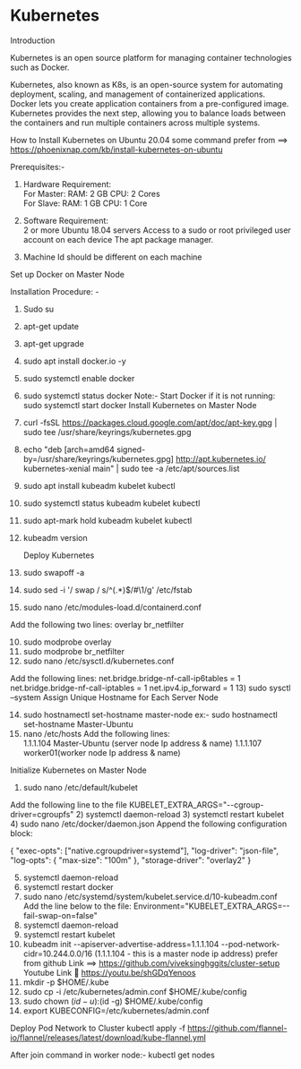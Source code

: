 # Kubernetes

Introduction

Kubernetes is an open source platform for managing container technologies such as Docker.

Kubernetes, also known as K8s, is an open-source system for automating deployment, scaling, and management of containerized applications.
Docker lets you create application containers from a pre-configured image. Kubernetes provides the next step, allowing you to balance loads between the containers and run multiple containers across multiple systems.

How to Install Kubernetes on Ubuntu 20.04
some command prefer from ==> https://phoenixnap.com/kb/install-kubernetes-on-ubuntu


Prerequisites:-

1)	Hardware Requirement:    
                For Master: 
               RAM: 2 GB 
               CPU: 2 Cores  
               For Slave: 
               RAM: 1 GB 
              CPU: 1 Core 
2)	Software Requirement:   
              2 or more Ubuntu 18.04 servers Access to a sudo or root privileged user account on       each device 
            The apt package manager. 
 
3)	 Machine Id should be different on each machine

 Set up Docker  on  Master Node

Installation Procedure: -
1)	Sudo su
2)	apt-get update
3)	apt-get upgrade
4)	sudo apt install docker.io -y
5)	sudo systemctl enable docker
6)	sudo systemctl status docker
 Note:- Start Docker if it is not running:     sudo systemctl start docker
       Install Kubernetes on Master Node

1)	curl -fsSL https://packages.cloud.google.com/apt/doc/apt-key.gpg | sudo tee /usr/share/keyrings/kubernetes.gpg

2)	echo "deb [arch=amd64 signed-by=/usr/share/keyrings/kubernetes.gpg] http://apt.kubernetes.io/ kubernetes-xenial main" | sudo tee -a /etc/apt/sources.list

3)	sudo apt install kubeadm kubelet kubectl

4)	sudo systemctl status kubeadm kubelet kubectl

5)	sudo apt-mark hold kubeadm kubelet kubectl

6)	kubeadm version

      Deploy Kubernetes

7)	sudo swapoff -a

8)	sudo sed -i '/ swap / s/^\(.*\)$/#\1/g' /etc/fstab

9)	sudo nano /etc/modules-load.d/containerd.conf

 Add the following two lines:
overlay
br_netfilter

10)	sudo modprobe overlay 
11)	 sudo modprobe br_netfilter
12)	sudo nano /etc/sysctl.d/kubernetes.conf

   Add the following lines:
      net.bridge.bridge-nf-call-ip6tables = 1
     net.bridge.bridge-nf-call-iptables = 1
     net.ipv4.ip_forward = 1
13)	sudo sysctl –system
         Assign Unique Hostname for Each Server Node

14)	sudo hostnamectl set-hostname master-node
ex:-   sudo hostnamectl set-hostname Master-Ubuntu
15)	nano /etc/hosts
   Add the following lines:   
 1.1.1.104       Master-Ubuntu (server node Ip address & name)
1.1.1.107       worker01(worker node Ip address & name)
         

Initialize Kubernetes on Master Node
1)	sudo nano /etc/default/kubelet

Add the following line to the file
KUBELET_EXTRA_ARGS="--cgroup-driver=cgroupfs"
2)	systemctl daemon-reload
3)	systemctl restart kubelet
4)	sudo nano /etc/docker/daemon.json
Append the following configuration block:

{
      "exec-opts": ["native.cgroupdriver=systemd"],
      "log-driver": "json-file",
      "log-opts": {
      "max-size": "100m"
   },
       "storage-driver": "overlay2"
       }



5)	systemctl daemon-reload
6)	systemctl restart docker
7)	sudo nano /etc/systemd/system/kubelet.service.d/10-kubeadm.conf
Add the line below to the file:
Environment="KUBELET_EXTRA_ARGS=--fail-swap-on=false"
8)	systemctl daemon-reload
9)	systemctl restart kubelet
10)	kubeadm init --apiserver-advertise-address=1.1.1.104 --pod-network-cidr=10.244.0.0/16
(1.1.1.104  - this is a master node ip address)
prefer from  github Link ==>   https://github.com/viveksinghggits/cluster-setup
                           Youtube Link   https://youtu.be/shGDqYenoos
11)	mkdir -p $HOME/.kube
12)	sudo cp -i /etc/kubernetes/admin.conf $HOME/.kube/config
13)	sudo chown $(id -u):$(id -g) $HOME/.kube/config
14)	export KUBECONFIG=/etc/kubernetes/admin.conf


 Deploy Pod Network to Cluster
kubectl apply -f https://github.com/flannel-io/flannel/releases/latest/download/kube-flannel.yml

After join command in worker node:-
kubectl get nodes







